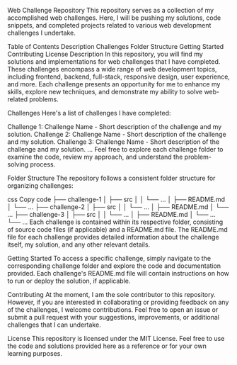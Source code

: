 Web Challenge Repository
This repository serves as a collection of my accomplished web challenges. Here, I will be pushing my solutions, code snippets, and completed projects related to various web development challenges I undertake.

Table of Contents
Description
Challenges
Folder Structure
Getting Started
Contributing
License
Description
In this repository, you will find my solutions and implementations for web challenges that I have completed. These challenges encompass a wide range of web development topics, including frontend, backend, full-stack, responsive design, user experience, and more. Each challenge presents an opportunity for me to enhance my skills, explore new techniques, and demonstrate my ability to solve web-related problems.

Challenges
Here's a list of challenges I have completed:

Challenge 1: Challenge Name - Short description of the challenge and my solution.
Challenge 2: Challenge Name - Short description of the challenge and my solution.
Challenge 3: Challenge Name - Short description of the challenge and my solution.
...
Feel free to explore each challenge folder to examine the code, review my approach, and understand the problem-solving process.

Folder Structure
The repository follows a consistent folder structure for organizing challenges:

css
Copy code
├── challenge-1
│   ├── src
│   │   └── ...
│   ├── README.md
│   └── ...
├── challenge-2
│   ├── src
│   │   └── ...
│   ├── README.md
│   └── ...
├── challenge-3
│   ├── src
│   │   └── ...
│   ├── README.md
│   └── ...
└── ...
Each challenge is contained within its respective folder, consisting of source code files (if applicable) and a README.md file. The README.md file for each challenge provides detailed information about the challenge itself, my solution, and any other relevant details.

Getting Started
To access a specific challenge, simply navigate to the corresponding challenge folder and explore the code and documentation provided. Each challenge's README.md file will contain instructions on how to run or deploy the solution, if applicable.

Contributing
At the moment, I am the sole contributor to this repository. However, if you are interested in collaborating or providing feedback on any of the challenges, I welcome contributions. Feel free to open an issue or submit a pull request with your suggestions, improvements, or additional challenges that I can undertake.

License
This repository is licensed under the MIT License. Feel free to use the code and solutions provided here as a reference or for your own learning purposes.
